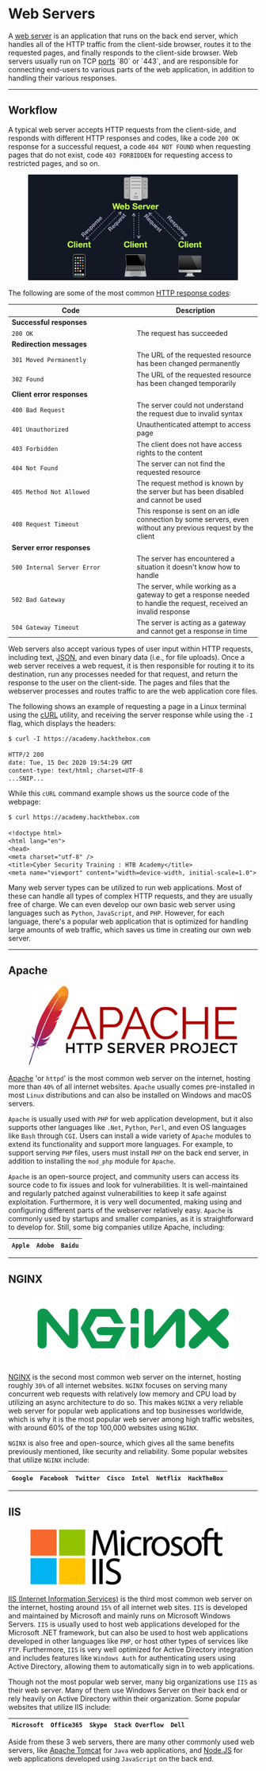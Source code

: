 # Web Servers

A [web server](https://en.wikipedia.org/wiki/Web_server) is an application that runs on the back end server, which handles all of the HTTP traffic from the client-side browser, routes it to the requested pages, and finally responds to the client-side browser. Web servers usually run on TCP [ports](https://en.wikipedia.org/wiki/Port_\(computer_networking\)) `80` or `443`, and are responsible for connecting end-users to various parts of the web application, in addition to handling their various responses.

***

## Workflow

A typical web server accepts HTTP requests from the client-side, and responds with different HTTP responses and codes, like a code `200 OK` response for a successful request, a code `404 NOT FOUND` when requesting pages that do not exist, code `403 FORBIDDEN` for requesting access to restricted pages, and so on.

<figure><img src="../../../../.gitbook/assets/image (1) (1) (1) (1) (1) (1) (1) (1) (1) (1) (1) (1) (1).png" alt=""><figcaption></figcaption></figure>

The following are some of the most common [HTTP response codes](https://developer.mozilla.org/en-US/docs/Web/HTTP/Status):

<table><thead><tr><th width="238.54547119140625">Code</th><th>Description</th></tr></thead><tbody><tr><td><strong>Successful responses</strong></td><td></td></tr><tr><td><code>200 OK</code></td><td>The request has succeeded</td></tr><tr><td><strong>Redirection messages</strong></td><td></td></tr><tr><td><code>301 Moved Permanently</code></td><td>The URL of the requested resource has been changed permanently</td></tr><tr><td><code>302 Found</code></td><td>The URL of the requested resource has been changed temporarily</td></tr><tr><td><strong>Client error responses</strong></td><td></td></tr><tr><td><code>400 Bad Request</code></td><td>The server could not understand the request due to invalid syntax</td></tr><tr><td><code>401 Unauthorized</code></td><td>Unauthenticated attempt to access page</td></tr><tr><td><code>403 Forbidden</code></td><td>The client does not have access rights to the content</td></tr><tr><td><code>404 Not Found</code></td><td>The server can not find the requested resource</td></tr><tr><td><code>405 Method Not Allowed</code></td><td>The request method is known by the server but has been disabled and cannot be used</td></tr><tr><td><code>408 Request Timeout</code></td><td>This response is sent on an idle connection by some servers, even without any previous request by the client</td></tr><tr><td><strong>Server error responses</strong></td><td></td></tr><tr><td><code>500 Internal Server Error</code></td><td>The server has encountered a situation it doesn't know how to handle</td></tr><tr><td><code>502 Bad Gateway</code></td><td>The server, while working as a gateway to get a response needed to handle the request, received an invalid response</td></tr><tr><td><code>504 Gateway Timeout</code></td><td>The server is acting as a gateway and cannot get a response in time</td></tr></tbody></table>

Web servers also accept various types of user input within HTTP requests, including text, [JSON](https://www.w3schools.com/js/js_json_intro.asp), and even binary data (i.e., for file uploads). Once a web server receives a web request, it is then responsible for routing it to its destination, run any processes needed for that request, and return the response to the user on the client-side. The pages and files that the webserver processes and routes traffic to are the web application core files.

The following shows an example of requesting a page in a Linux terminal using the [cURL](https://en.wikipedia.org/wiki/CURL) utility, and receiving the server response while using the `-I` flag, which displays the headers:

```shell-session
$ curl -I https://academy.hackthebox.com

HTTP/2 200
date: Tue, 15 Dec 2020 19:54:29 GMT
content-type: text/html; charset=UTF-8
...SNIP...
```

While this `cURL` command example shows us the source code of the webpage:

```shell-session
$ curl https://academy.hackthebox.com

<!doctype html>
<html lang="en">
<head>
<meta charset="utf-8" />
<title>Cyber Security Training : HTB Academy</title>
<meta name="viewport" content="width=device-width, initial-scale=1.0">
```

Many web server types can be utilized to run web applications. Most of these can handle all types of complex HTTP requests, and they are usually free of charge. We can even develop our own basic web server using languages such as `Python`, `JavaScript`, and `PHP`. However, for each language, there's a popular web application that is optimized for handling large amounts of web traffic, which saves us time in creating our own web server.

***

## Apache

<figure><img src="../../../../.gitbook/assets/image (448).png" alt=""><figcaption></figcaption></figure>

[Apache](https://www.apache.org/) 'or `httpd`' is the most common web server on the internet, hosting more than `40%` of all internet websites. `Apache` usually comes pre-installed in most `Linux` distributions and can also be installed on Windows and macOS servers.

`Apache` is usually used with `PHP` for web application development, but it also supports other languages like `.Net`, `Python`, `Perl`, and even OS languages like `Bash` through `CGI`. Users can install a wide variety of `Apache` modules to extend its functionality and support more languages. For example, to support serving `PHP` files, users must install `PHP` on the back end server, in addition to installing the `mod_php` module for `Apache`.

`Apache` is an open-source project, and community users can access its source code to fix issues and look for vulnerabilities. It is well-maintained and regularly patched against vulnerabilities to keep it safe against exploitation. Furthermore, it is very well documented, making using and configuring different parts of the webserver relatively easy. `Apache` is commonly used by startups and smaller companies, as it is straightforward to develop for. Still, some big companies utilize Apache, including:

| `Apple` | `Adobe` | `Baidu` |
| ------- | ------- | ------- |

***

## NGINX

<figure><img src="../../../../.gitbook/assets/image (449).png" alt=""><figcaption></figcaption></figure>

[NGINX](https://www.nginx.com/) is the second most common web server on the internet, hosting roughly `30%` of all internet websites. `NGINX` focuses on serving many concurrent web requests with relatively low memory and CPU load by utilizing an async architecture to do so. This makes `NGINX` a very reliable web server for popular web applications and top businesses worldwide, which is why it is the most popular web server among high traffic websites, with around 60% of the top 100,000 websites using `NGINX`.

`NGINX` is also free and open-source, which gives all the same benefits previously mentioned, like security and reliability. Some popular websites that utilize `NGINX` include:

| `Google` | `Facebook` | `Twitter` | `Cisco` | `Intel` | `Netflix` | `HackTheBox` |
| -------- | ---------- | --------- | ------- | ------- | --------- | ------------ |

***

## IIS

<figure><img src="../../../../.gitbook/assets/image (450).png" alt=""><figcaption></figcaption></figure>

[IIS (Internet Information Services)](https://en.wikipedia.org/wiki/Internet_Information_Services) is the third most common web server on the internet, hosting around `15%` of all internet web sites. `IIS` is developed and maintained by Microsoft and mainly runs on Microsoft Windows Servers. `IIS` is usually used to host web applications developed for the Microsoft .NET framework, but can also be used to host web applications developed in other languages like `PHP`, or host other types of services like `FTP`. Furthermore, `IIS` is very well optimized for Active Directory integration and includes features like `Windows Auth` for authenticating users using Active Directory, allowing them to automatically sign in to web applications.

Though not the most popular web server, many big organizations use `IIS` as their web server. Many of them use Windows Server on their back end or rely heavily on Active Directory within their organization. Some popular websites that utilize IIS include:

| `Microsoft` | `Office365` | `Skype` | `Stack Overflow` | `Dell` |
| ----------- | ----------- | ------- | ---------------- | ------ |

Aside from these 3 web servers, there are many other commonly used web servers, like [Apache Tomcat](https://tomcat.apache.org/) for `Java` web applications, and [Node.JS](https://nodejs.org/en/) for web applications developed using `JavaScript` on the back end.
